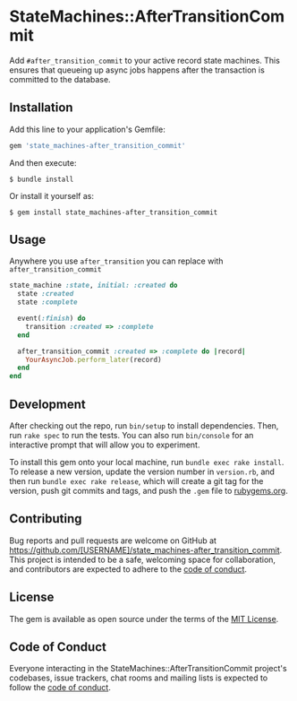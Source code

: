# StateMachines::AfterTransitionCommit

Add `#after_transition_commit` to your active record state machines. This ensures that queueing up async jobs happens after the transaction is committed to the database.

## Installation

Add this line to your application's Gemfile:

```ruby
gem 'state_machines-after_transition_commit'
```

And then execute:

    $ bundle install

Or install it yourself as:

    $ gem install state_machines-after_transition_commit

## Usage

Anywhere you use `after_transition` you can replace with `after_transition_commit`

```ruby
state_machine :state, initial: :created do
  state :created
  state :complete

  event(:finish) do
    transition :created => :complete
  end

  after_transition_commit :created => :complete do |record|
    YourAsyncJob.perform_later(record)
  end
end
```

## Development

After checking out the repo, run `bin/setup` to install dependencies. Then, run `rake spec` to run the tests. You can also run `bin/console` for an interactive prompt that will allow you to experiment.

To install this gem onto your local machine, run `bundle exec rake install`. To release a new version, update the version number in `version.rb`, and then run `bundle exec rake release`, which will create a git tag for the version, push git commits and tags, and push the `.gem` file to [rubygems.org](https://rubygems.org).

## Contributing

Bug reports and pull requests are welcome on GitHub at https://github.com/[USERNAME]/state_machines-after_transition_commit. This project is intended to be a safe, welcoming space for collaboration, and contributors are expected to adhere to the [code of conduct](https://github.com/[USERNAME]/state_machines-after_transition_commit/blob/master/CODE_OF_CONDUCT.md).


## License

The gem is available as open source under the terms of the [MIT License](https://opensource.org/licenses/MIT).

## Code of Conduct

Everyone interacting in the StateMachines::AfterTransitionCommit project's codebases, issue trackers, chat rooms and mailing lists is expected to follow the [code of conduct](https://github.com/[USERNAME]/state_machines-after_transition_commit/blob/master/CODE_OF_CONDUCT.md).

